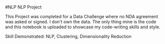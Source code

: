 #NLP
NLP Project

This Project was completed for a Data Challenge where no NDA agreement was asked or signed.
I don't own the data. The only thing mine is the code and this notebook is uploaded to showcase my code-writing skills and style.

Skill Demonstrated: NLP, Clustering, Dimensionality Reduction
